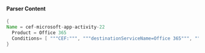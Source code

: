 #### Parser Content
```Java
{
Name = cef-microsoft-app-activity-22
  Product = Office 365
  Conditions= [ """CEF:""", """destinationServiceName=Office 365""", """"FileUploaded""" ]
}
```
